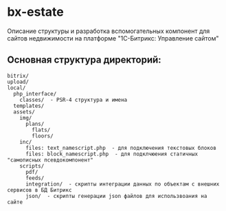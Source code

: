 # bx-estate
Описание структуры и разработка вспомогательных компонент для сайтов недвижимости на платформе "1С-Битрикс: Управление сайтом"

## Основная структура директорий:
```
bitrix/
upload/
local/
  php_interface/
    classes/  - PSR-4 структура и имена
  templates/
  assets/
    img/
      plans/
        flats/
        floors/
    inc/
      files: text_namescript.php  - для подключения текстовых блоков
      files: block_namescript.php  - для подклчюения статичных "самописных псевдокомпонент"
    scripts/
      pdf/
      feeds/ 
      integration/  - скрипты интеграции данных по объектам с внешних сервисов в БД Битрикс
      json/  - скрипты генерации json файлов для использвоания на сайте
```
